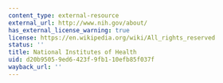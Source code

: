 ```yaml
---
content_type: external-resource
external_url: http://www.nih.gov/about/
has_external_license_warning: true
license: https://en.wikipedia.org/wiki/All_rights_reserved
status: ''
title: National Institutes of Health
uid: d20b9505-9ed6-423f-9fb1-10efb85f037f
wayback_url: ''
---
```

